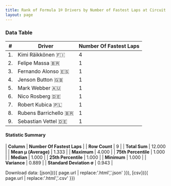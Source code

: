 ```yaml
---
title: Rank of Formula 1® Drivers by Number of Fastest Laps at Circuit Gilles Villeneuve
layout: page
---
```


<canvas id="chart" width="400" height="180"></canvas>
<script>
var data = {
    "datasets": [
        {
            "backgroundColor": [
                "#9C8E8D",
                "#9C8E8D",
                "#9C8E8D",
                "#9C8E8D",
                "#9C8E8D",
                "#9C8E8D",
                "#9C8E8D",
                "#9C8E8D",
                "#9C8E8D"
            ],
            "borderColor": [
                "#1D181E",
                "#1D181E",
                "#1D181E",
                "#1D181E",
                "#1D181E",
                "#1D181E",
                "#1D181E",
                "#1D181E",
                "#1D181E"
            ],
            "borderWidth": 1,
            "data": [
                4.0,
                1.0,
                1.0,
                1.0,
                1.0,
                1.0,
                1.0,
                1.0,
                1.0
            ],
            "label": "Number Of Fastest Laps"
        }
    ],
    "labels": [
        "Kimi Räikkönen",
        "Felipe Massa",
        "Fernando Alonso",
        "Jenson Button",
        "Mark Webber",
        "Nico Rosberg",
        "Robert Kubica",
        "Rubens Barrichello",
        "Sebastian Vettel"
    ]
};
var options = {
  legend: {
    display: false
  },
  scales: {
    xAxes: [{
      ticks: {
        beginAtZero: true,
        maxRotation: 180,
        display: window.innerWidth > 800
      }
    }],
    yAxes: [{
      ticks: {
        beginAtZero: true
      }
    }]
  },
  onResize: function(chart, size) {
    chart.options.scales.xAxes[0].ticks.display = size.width > 800;
  }
};
var chart = new Chart("chart", {
    data: data,
    type: 'bar',
    options: options
});
</script>



### Data Table

| # | Driver | Number Of Fastest Laps |
|--|--|--|
| 1. | Kimi Räikkönen 🇫🇮 | 4 |
| 2. | Felipe Massa 🇧🇷 | 1 |
| 3. | Fernando Alonso 🇪🇸 | 1 |
| 4. | Jenson Button 🇬🇧 | 1 |
| 5. | Mark Webber 🇦🇺 | 1 |
| 6. | Nico Rosberg 🇩🇪 | 1 |
| 7. | Robert Kubica 🇵🇱 | 1 |
| 8. | Rubens Barrichello 🇧🇷 | 1 |
| 9. | Sebastian Vettel 🇩🇪 | 1 |

#### Statistic Summary

| **Column** | **Number Of Fastest Laps** |
| **Row Count** | 9 |
| **Total Sum** | 12.000 |
| **Mean μ (Average)** | 1.333 |
| **Maximum** | 4.000 |
| **75th Percentile** | 1.000 |
| **Median** | 1.000 |
| **25th Percentile** | 1.000 |
| **Minimum** | 1.000 |
| **Variance** | 0.889 |
| **Standard Deviation σ** | 0.943 |

Download data: [json]({{ page.url | replace:'.html','.json' }}), [csv]({{ page.url | replace:'.html','.csv' }})
